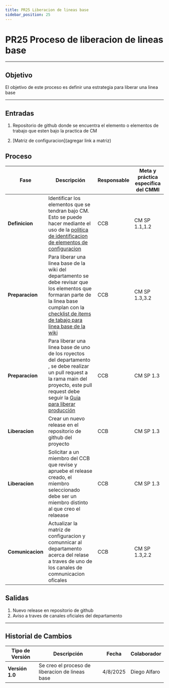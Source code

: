 ```yaml
---
title: PR25 Liberacion de lineas base
sidebar_position: 25
---
```


# PR25 Proceso de liberacion de lineas base

---

## Objetivo

El objetivo de este proceso es definir una estrategia para liberar una linea base

---

## Entradas

1. Repositorio de github donde se encuentra el elemento o elementos de trabajo que esten bajo la practica de CM

2. [Matriz de configuracion](agregar link a matriz)

## Proceso

| Fase             | Descripción                                                                                                                                                                                                                                   | Responsable | Meta y práctica específica del CMMI |
| ---------------- | --------------------------------------------------------------------------------------------------------------------------------------------------------------------------------------------------------------------------------------------- | ----------- | ----------------------------------- |
| **Definicion**   | Identificar los elementos que se tendran bajo CM. Esto se puede hacer mediante el uso de la [politica de identificacion de elementos de configuracion](../intro/politicas/elementos-de-configuración.md)                                      | CCB         | CM SP 1.1,1.2                       |
| **Preparacion**  | Para liberar una linea base de la wiki del departamento se debe revisar que los elementos que formaran parte de la linea base cumplan con la [checklist de items de tabajo para linea base de la wiki](../recursos/CL2-items-trabajo-wiki.md) | CCB         | CM SP 1.3,3.2                       |
| **Preparacion**  | Para liberar una linea base de uno de los royectos del departamento , se debe realizar un pull request a la rama main del proyecto, este pull request debe seguir la [Guia para liberar producción](../intro/politicas/Guia_produccion.md)                   | CCB         | CM SP 1.3                           |
| **Liberacion**   | Crear un nuevo release en el repositorio de github del proyecto                                                                                                                                                                               | CCB         | CM SP 1.3                           |
| **Liberacion**   | Solicitar a un miembro del CCB que revise y apruebe el release creado, el miembro seleccionado debe ser un miembro distinto al que creo el relaease                                                                                           | CCB         | CM SP 1.3                           |
| **Comunicacion** | Actualizar la matriz de configuracion y comunnicar al departamento acerca del relase a traves de uno de los canales de comnunicacion oficales                                                                                                 | CCB         | CM SP 1.3,2.2                       |

## Salidas

1. Nuevo release en repositorio de github
2. Aviso a traves de canales oficiales del departamento

---

## Historial de Cambios

| **Tipo de Versión** | **Descripción**                                 | **Fecha** | **Colaborador** |
| ------------------- | ----------------------------------------------- | --------- | --------------- |
| **Versión 1.0**     | Se creo el proceso de liberacion de lineas base | 4/8/2025  | Diego Alfaro    |
